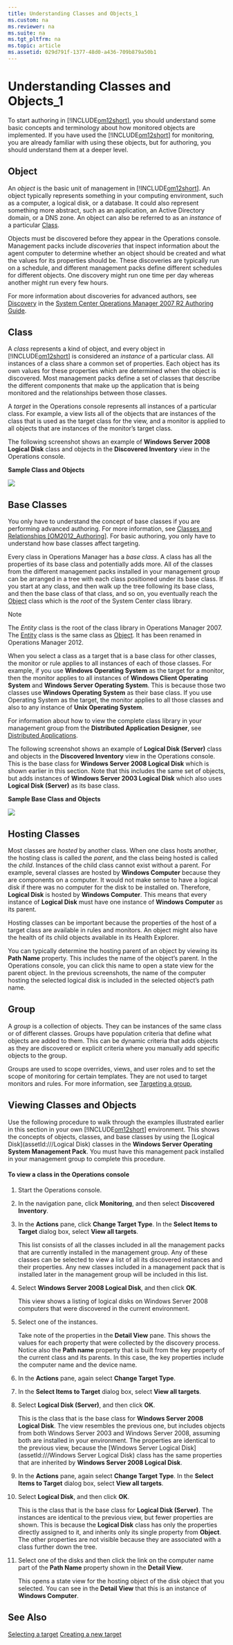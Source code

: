 ```yaml
---
title: Understanding Classes and Objects_1
ms.custom: na
ms.reviewer: na
ms.suite: na
ms.tgt_pltfrm: na
ms.topic: article
ms.assetid: 029d791f-1377-48d0-a436-709b879a50b1
---
```

# Understanding Classes and Objects_1
To start authoring in [!INCLUDE[om12short](../Token/om12short_md.md)], you should understand some basic concepts and terminology about how monitored objects are implemented. If you have used the [!INCLUDE[om12short](../Token/om12short_md.md)] for monitoring, you are already familiar with using these objects, but for authoring, you should understand them at a deeper level.

## <a name="Object"></a>Object
An *object* is the basic unit of management in [!INCLUDE[om12short](../Token/om12short_md.md)]. An object typically represents something in your computing environment, such as a computer, a logical disk, or a database. It could also represent something more abstract, such as an application, an Active Directory domain, or a DNS zone. An object can also be referred to as an *instance* of a particular [Class](../Topic/Understanding-Classes-and-Objects.md#Class).

Objects must be discovered before they appear in the Operations console. Management packs include *discoveries* that inspect information about the agent computer to determine whether an object should be created and what the values for its properties should be. These discoveries are typically run on a schedule, and different management packs define different schedules for different objects. One discovery might run one time per day whereas another might run every few hours.

For more information about discoveries for advanced authors, see [Discovery](http://go.microsoft.com/fwlink/?LinkID=232861) in the [System Center Operations Manager 2007 R2 Authoring Guide](http://go.microsoft.com/fwlink/?LinkID=188119).

## <a name="Class"></a>Class
A *class* represents a kind of object, and every object in [!INCLUDE[om12short](../Token/om12short_md.md)] is considered an *instance* of a particular class. All instances of a class share a common set of properties. Each object has its own values for these properties which are determined when the object is discovered. Most management packs define a set of classes that describe the different components that make up the application that is being monitored and the relationships between those classes.

A *target* in the Operations console represents all instances of a particular class. For example, a view lists all of the objects that are instances of the class that is used as the target class for the view, and a monitor is applied to all objects that are instances of the monitor’s target class.

The following screenshot shows an example of **Windows Server 2008 Logical Disk** class and objects in the **Discovered Inventory** view in the Operations console.

**Sample Class and Objects**

![](../Image/OM12AuthGuide-SampleClassesandObjects.png)

## <a name="BaseClasses"></a>Base Classes
You only have to understand the concept of base classes if you are performing advanced authoring. For more information, see [Classes and Relationships &#91;OM2012\_Authoring&#93;](assetId:///0a4ce326-8def-4eeb-8161-c7576ffd8429). For basic authoring, you only have to understand how base classes affect targeting.

Every class in Operations Manager has a *base class*. A class has all the properties of its base class and potentially adds more. All of the classes from the different management packs installed in your management group can be arranged in a tree with each class positioned under its base class. If you start at any class, and then walk up the tree following its base class, and then the base class of that class, and so on, you eventually reach the [Object](assetId:///Object) class which is the *root* of the System Center class library.

> [!NOTE]
> The *Entity* class is the root of the class library in Operations Manager 2007. The [Entity](assetId:///Entity) class is the same class as [Object](assetId:///Object). It has been renamed in Operations Manager 2012.

When you select a class as a target that is a base class for other classes, the monitor or rule applies to all instances of each of those classes. For example, if you use **Windows Operating System** as the target for a monitor, then the monitor applies to all instances of **Windows Client Operating System** and **Windows Server Operating System**. This is because those two classes use **Windows Operating System** as their base class. If you use Operating System as the target, the monitor applies to all those classes and also to any instance of **Unix Operating System**.

For information about how to view the complete class library in your management group from the **Distributed Application Designer**, see [Distributed Applications](../Topic/Distributed-Applications.md).

The following screenshot shows an example of **Logical Disk \(Server\)** class and objects in the **Discovered Inventory** view in the Operations console. This is the base class for **Windows Server 2008 Logical Disk** which is shown earlier in this section. Note that this includes the same set of objects, but adds instances of **Windows Server 2003 Logical Disk** which also uses **Logical Disk \(Server\)** as its base class.

**Sample Base Class and Objects**

![](../Image/OM12AuthGuide-SampleBaseClassesandObjects.png)

## <a name="HostingClasses"></a>Hosting Classes
Most classes are *hosted* by another class. When one class hosts another, the hosting class is called the *parent*, and the class being hosted is called the *child*. Instances of the child class cannot exist without a parent. For example, several classes are hosted by **Windows Computer** because they are components on a computer. It would not make sense to have a logical disk if there was no computer for the disk to be installed on. Therefore, **Logical Disk** is hosted by **Windows Computer**. This means that every instance of **Logical Disk** must have one instance of **Windows Computer** as its parent.

Hosting classes can be important because the properties of the host of a target class are available in rules and monitors. An object might also have the health of its child objects available in its Health Explorer.

You can typically determine the hosting parent of an object by viewing its **Path Name** property. This includes the name of the object’s parent. In the Operations console, you can click this name to open a state view for the parent object. In the previous screenshots, the name of the computer hosting the selected logical disk is included in the selected object’s path name.

## <a name="Group"></a>Group
A *group* is a collection of objects. They can be instances of the same class or of different classes. Groups have population criteria that define what objects are added to them. This can be dynamic criteria that adds objects as they are discovered or explicit criteria where you manually add specific objects to the group.

Groups are used to scope overrides, views, and user roles and to set the scope of monitoring for certain templates. They are not used to target monitors and rules. For more information, see [Targeting a group](../Topic/Selecting-a-target.md#Groups),

## <a name="ViewingObjects"></a>Viewing Classes and Objects
Use the following procedure to walk through the examples illustrated earlier in this section in your own [!INCLUDE[om12short](../Token/om12short_md.md)] environment. This shows the concepts of objects, classes, and base classes by using the [Logical Disk](assetId:///Logical Disk) classes in the **Windows Server Operating System Management Pack**. You must have this management pack installed in your management group to complete this procedure.

#### To view a class in the Operations console

1.  Start the Operations console.

2.  In the navigation pane, click **Monitoring**, and then select **Discovered Inventory**.

3.  In the **Actions** pane, click **Change Target Type**. In the **Select Items to Target** dialog box, select **View all targets**.

    This list consists of all the classes included in all the management packs that are currently installed in the management group. Any of these classes can be selected to view a list of all its discovered instances and their properties. Any new classes included in a management pack that is installed later in the management group will be included in this list.

4.  Select **Windows Server 2008 Logical Disk**, and then click **OK**.

    This view shows a listing of logical disks on Windows Server 2008 computers that were discovered in the current environment.

5.  Select one of the instances.

    Take note of the properties in the **Detail View** pane. This shows the values for each property that were collected by the discovery process. Notice also the **Path name** property that is built from the key property of the current class and its parents. In this case, the key properties include the computer name and the device name.

6.  In the **Actions** pane, again select **Change Target Type**.

7.  In the **Select Items to Target** dialog box, select **View all targets**.

8.  Select **Logical Disk \(Server\)**, and then click **OK**.

    This is the class that is the base class for **Windows Server 2008 Logical Disk**. The view resembles the previous one, but includes objects from both Windows Server 2003 and Windows Server 2008, assuming both are installed in your environment. The properties are identical to the previous view, because the [Windows Server Logical Disk](assetId:///Windows Server Logical Disk) class has the same properties that are inherited by **Windows Server 2008 Logical Disk**.

9. In the **Actions** pane, again select **Change Target Type**. In the **Select Items to Target** dialog box, select **View all targets**.

10. Select **Logical Disk**, and then click **OK**.

    This is the class that is the base class for **Logical Disk \(Server\)**. The instances are identical to the previous view, but fewer properties are shown. This is because the **Logical Disk** class has only the properties directly assigned to it, and inherits only its single property from **Object**. The other properties are not visible because they are associated with a class further down the tree.

11. Select one of the disks and then click the link on the computer name part of the **Path Name** property shown in the **Detail View**.

    This opens a state view for the hosting object of the disk object that you selected. You can see in the **Detail View** that this is an instance of **Windows Computer**.

## See Also
[Selecting a target](../Topic/Selecting-a-target.md)
[Creating a new target](../Topic/Creating-a-new-target.md)

